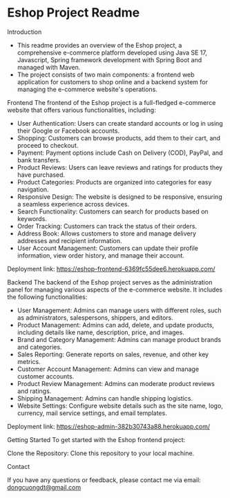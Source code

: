 # Eshop Project Readme
Introduction
- This readme provides an overview of the Eshop project, a comprehensive e-commerce platform developed using Java SE 17, Javascript, Spring framework development with Spring Boot and managed with Maven. 
- The project consists of two main components: a frontend web application for customers to shop online and a backend system for managing the e-commerce website's operations.

Frontend
The frontend of the Eshop project is a full-fledged e-commerce website that offers various functionalities, including:

- User Authentication: Users can create standard accounts or log in using their Google or Facebook accounts.
- Shopping: Customers can browse products, add them to their cart, and proceed to checkout.
- Payment: Payment options include Cash on Delivery (COD), PayPal, and bank transfers.
- Product Reviews: Users can leave reviews and ratings for products they have purchased.
- Product Categories: Products are organized into categories for easy navigation.
- Responsive Design: The website is designed to be responsive, ensuring a seamless experience across devices.
- Search Functionality: Customers can search for products based on keywords.
- Order Tracking: Customers can track the status of their orders.
- Address Book: Allows customers to store and manage delivery addresses and recipient information.
- User Account Management: Customers can update their profile information, view order history, and manage their account.

Deployment link: https://eshop-frontend-6369fc55dee6.herokuapp.com/

Backend
The backend of the Eshop project serves as the administration panel for managing various aspects of the e-commerce website. It includes the following functionalities:

- User Management: Admins can manage users with different roles, such as administrators, salespersons, shippers, and editors.
- Product Management: Admins can add, delete, and update products, including details like name, description, price, and images.
- Brand and Category Management: Admins can manage product brands and categories.
- Sales Reporting: Generate reports on sales, revenue, and other key metrics.
- Customer Account Management: Admins can view and manage customer accounts.
- Product Review Management: Admins can moderate product reviews and ratings.
- Shipping Management: Admins can handle shipping logistics.
- Website Settings: Configure website details such as the site name, logo, currency, mail service settings, and email templates.

Deployment link: https://eshop-admin-382b30743a88.herokuapp.com/

Getting Started
To get started with the Eshop frontend project:

Clone the Repository: Clone this repository to your local machine.

Contact

If you have any questions or feedback, please contact me via email: dongcuongdt@gmail.com 




